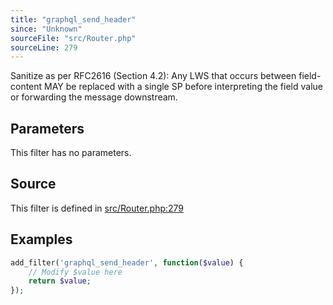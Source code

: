 ```yaml
---
title: "graphql_send_header"
since: "Unknown"
sourceFile: "src/Router.php"
sourceLine: 279
---
```



Sanitize as per RFC2616 (Section 4.2):
Any LWS that occurs between field-content MAY be replaced with a
single SP before interpreting the field value or forwarding the
message downstream.

## Parameters

This filter has no parameters.




## Source

This filter is defined in [src/Router.php:279](https://github.com/wp-graphql/wp-graphql/blob/develop/src/Router.php#L279)


## Examples

```php
add_filter('graphql_send_header', function($value) {
    // Modify $value here
    return $value;
});
```